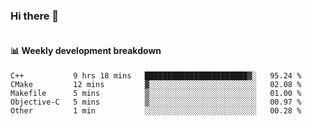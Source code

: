 ### Hi there 👋

<img  src="https://github-readme-stats.vercel.app/api?username=bokket&show_icons=true" alt="">

<img align="right" src="https://github-readme-stats.vercel.app/api/top-langs/?username=bokket" alt="">

#### :bar_chart: Weekly development breakdown


<!--START_SECTION:waka-->
```text
C++           9 hrs 18 mins   ███████████████████████▓░   95.24 % 
CMake         12 mins         ▓░░░░░░░░░░░░░░░░░░░░░░░░   02.08 % 
Makefile      5 mins          ▒░░░░░░░░░░░░░░░░░░░░░░░░   01.00 % 
Objective-C   5 mins          ▒░░░░░░░░░░░░░░░░░░░░░░░░   00.97 % 
Other         1 min           ░░░░░░░░░░░░░░░░░░░░░░░░░   00.28 % 
```
<!--END_SECTION:waka-->

<!--
**bokket/bokket** is a ✨ _special_ ✨ repository because its `README.md` (this file) appears on your GitHub profile.

Here are some ideas to get you started:

- 🔭 I’m currently working on ...
- 🌱 I’m currently learning ...
- 👯 I’m looking to collaborate on ...
- 🤔 I’m looking for help with ...
- 💬 Ask me about ...
- 📫 How to reach me: ...
- 😄 Pronouns: ...
- ⚡ Fun fact: ...
-->
